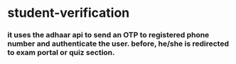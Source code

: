 # student-verification

### it uses the adhaar api to send an OTP to registered phone number and authenticate the user. before, he/she is redirected to exam portal or quiz section.
